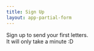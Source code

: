 ```yaml
---
title: Sign Up
layout: app-partial-form
---
```


Sign up to send your first letters.  
It will only take a minute :D